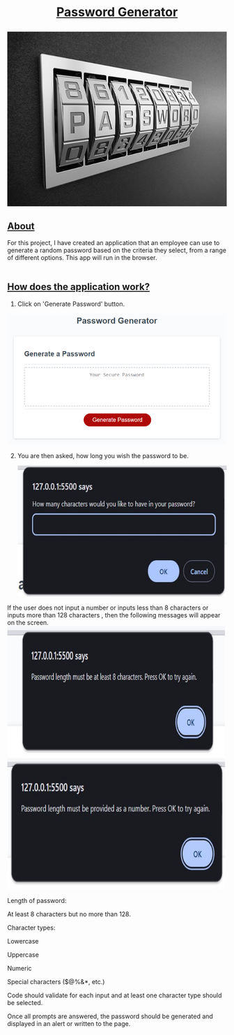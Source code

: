 # <p align="center"><ins>Password Generator</ins></p>

<p align="center">
  <img width="100%" height="400" src="https://github.com/HJandu/password_generator/blob/main/images/strong-random-password.jpg">
</p>

## <ins>About</ins>
For this project, I have created an application that an employee can use to generate a random password based on the criteria they select, from a range of different options. This app will run in the browser. 
<br> <br>

## <ins>How does the application work?</ins>
1. Click on 'Generate Password' button.

<p align="center">
  <img width="500" height="300" src="https://github.com/HJandu/password_generator/blob/main/images/05-javascript-challenge-demo.png">
</p>

2. You are then asked, how long you wish the password to be.
   <p align="center">
     <img width="500" height="300" src="https://github.com/HJandu/password_generator/blob/main/images/first_box.jpg">
   </p>
If the user does not input a number or inputs less than 8 characters or inputs more than 128 characters , then the following messages will appear on the screen. <br>
<img width="500" height="300" src="https://github.com/HJandu/password_generator/blob/main/images/length.jpg">
<img width="500" height="300" src="https://github.com/HJandu/password_generator/blob/main/images/must_be_number.jpg">



Length of password:

At least 8 characters but no more than 128.

Character types:

Lowercase

Uppercase

Numeric

Special characters ($@%&*, etc.)

Code should validate for each input and at least one character type should be selected.

Once all prompts are answered, the password should be generated and displayed in an alert or written to the page.
